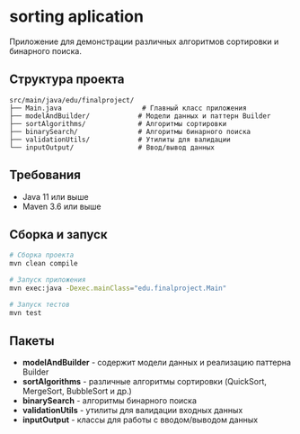 # sorting aplication

Приложение для демонстрации различных алгоритмов сортировки и бинарного поиска.

## Структура проекта

```
src/main/java/edu/finalproject/
├── Main.java                    # Главный класс приложения
├── modelAndBuilder/            # Модели данных и паттерн Builder
├── sortAlgorithms/             # Алгоритмы сортировки
├── binarySearch/               # Алгоритмы бинарного поиска
├── validationUtils/            # Утилиты для валидации
└── inputOutput/                # Ввод/вывод данных
```

## Требования

- Java 11 или выше
- Maven 3.6 или выше

## Сборка и запуск

```bash
# Сборка проекта
mvn clean compile

# Запуск приложения
mvn exec:java -Dexec.mainClass="edu.finalproject.Main"

# Запуск тестов
mvn test
```

## Пакеты

- **modelAndBuilder** - содержит модели данных и реализацию паттерна Builder
- **sortAlgorithms** - различные алгоритмы сортировки (QuickSort, MergeSort, BubbleSort и др.)
- **binarySearch** - алгоритмы бинарного поиска
- **validationUtils** - утилиты для валидации входных данных
- **inputOutput** - классы для работы с вводом/выводом данных
